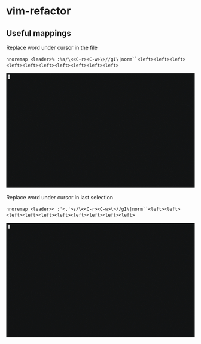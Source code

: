 # vim-refactor

## Useful mappings
Replace word under cursor in the file
```vim
nnoremap <leader>% :%s/\<<C-r><C-w>\>//gI\|norm``<left><left><left><left><left><left><left><left><left><left>
```
![replace_g](replace_g.gif)

Replace word under cursor in last selection
```vim
nnoremap <leader>< :'<,'>s/\<<C-r><C-w>\>//gI\|norm``<left><left><left><left><left><left><left><left><left><left>
```
![replace_g](replace_g.gif)
